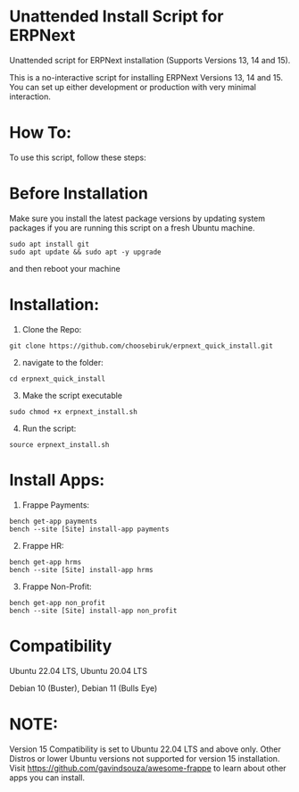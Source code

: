 # Unattended Install Script for ERPNext
Unattended script for ERPNext installation (Supports Versions 13, 14 and 15).

This is a no-interactive script for installing ERPNext Versions 13, 14 and 15. You can set up either development or production with very minimal interaction.

# How To:
To use this script, follow these steps:

# Before Installation

Make sure you install the latest package versions by updating system packages if you are running this script on a fresh Ubuntu machine.

```
sudo apt install git
sudo apt update && sudo apt -y upgrade
```
and then reboot your machine 

# Installation:

1. Clone the Repo:
```
git clone https://github.com/choosebiruk/erpnext_quick_install.git
```
2. navigate to the folder:
```
cd erpnext_quick_install
```
3. Make the script executable
```
sudo chmod +x erpnext_install.sh
```
4. Run the script:
```
source erpnext_install.sh
```

# Install Apps:

1. Frappe Payments:
```
bench get-app payments
bench --site [Site] install-app payments
```
2. Frappe HR:
```
bench get-app hrms
bench --site [Site] install-app hrms
```
3. Frappe Non-Profit:
```
bench get-app non_profit
bench --site [Site] install-app non_profit
```

# Compatibility

Ubuntu 22.04 LTS,
Ubuntu 20.04 LTS

Debian 10 (Buster),
Debian 11 (Bulls Eye)

# NOTE:

Version 15 Compatibility is set to Ubuntu 22.04 LTS and above only. Other Distros or lower Ubuntu versions not supported for version 15 installation.
Visit https://github.com/gavindsouza/awesome-frappe to learn about other apps you can install.

